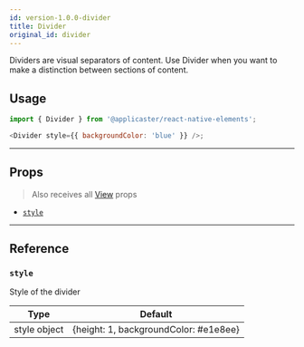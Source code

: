 ```yaml
---
id: version-1.0.0-divider
title: Divider
original_id: divider
---
```


Dividers are visual separators of content. Use Divider when you want to make a
distinction between sections of content.

## Usage

```js
import { Divider } from '@applicaster/react-native-elements';

<Divider style={{ backgroundColor: 'blue' }} />;
```

---

## Props

> Also receives all
> [View](https://facebook.github.io/react-native/docs/view#props) props

- [`style`](#style)

---

## Reference

### `style`

Style of the divider

|     Type     |                Default                |
| :----------: | :-----------------------------------: |
| style object | {height: 1, backgroundColor: #e1e8ee} |

